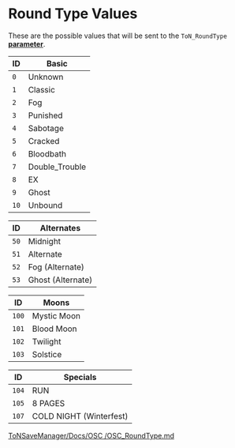 # Round Type Values
These are the possible values that will be sent to the `ToN_RoundType` [**parameter**](OSC_Parameters.md).

| ID   | Basic          |
| ---- | -------------- |
| `0`  | Unknown        |
| `1`  | Classic        |
| `2`  | Fog            |
| `3`  | Punished       |
| `4`  | Sabotage       |
| `5`  | Cracked        |
| `6`  | Bloodbath      |
| `7`  | Double_Trouble |
| `8`  | EX             |
| `9`  | Ghost          |
| `10` | Unbound        |

| ID   | Alternates        |
| ---- | ----------------- |
| `50` | Midnight          |
| `51` | Alternate         |
| `52` | Fog   (Alternate) |
| `53` | Ghost (Alternate) |

| ID    | Moons       |
| ----- | ----------- |
| `100` | Mystic Moon |
| `101` | Blood Moon  |
| `102` | Twilight    |
| `103` | Solstice    |

| ID    | Specials                |
| ----- | ----------------------- |
| `104` | RUN                     |
| `105` | 8 PAGES                 |
| `107` | COLD NIGHT (Winterfest) |

[ToNSaveManager/Docs/OSC
/OSC_RoundType.md](https://github.com/ChrisFeline/ToNSaveManager/blob/main/Docs/OSC/OSC_RoundType.md)
